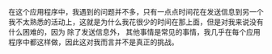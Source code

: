 在这个应用程序中，我遇到的问题并不多，只有一点点时间花在发送信息到另一个我不太熟悉的活动上，这就是为什么我花很少的时间在那上面，但是对我来说没有什么困难的，因为 除了发送信息外，
其他事情是常见的事情，我几乎在每个应用程序中都这样做，因此这对我而言并不是真正的挑战。
